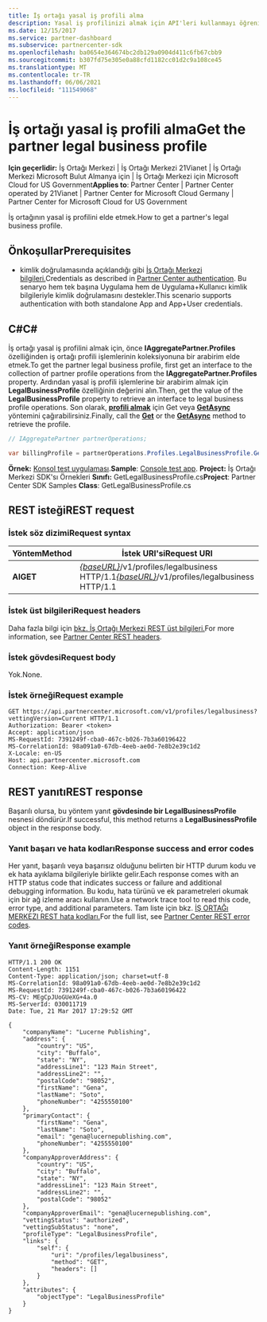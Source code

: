 ```yaml
---
title: İş ortağı yasal iş profili alma
description: Yasal iş profilinizi almak için API'leri kullanmayı öğrenin.
ms.date: 12/15/2017
ms.service: partner-dashboard
ms.subservice: partnercenter-sdk
ms.openlocfilehash: ba0654e364674bc2db129a0904d411c6fb67cbb9
ms.sourcegitcommit: b307fd75e305e0a88cfd1182cc01d2c9a108ce45
ms.translationtype: MT
ms.contentlocale: tr-TR
ms.lasthandoff: 06/06/2021
ms.locfileid: "111549068"
---
```

# <a name="get-the-partner-legal-business-profile"></a><span data-ttu-id="d8de3-103">İş ortağı yasal iş profili alma</span><span class="sxs-lookup"><span data-stu-id="d8de3-103">Get the partner legal business profile</span></span>

<span data-ttu-id="d8de3-104">**Için geçerlidir:** İş Ortağı Merkezi | İş Ortağı Merkezi 21Vianet | İş Ortağı Merkezi Microsoft Bulut Almanya için | İş Ortağı Merkezi için Microsoft Cloud for US Government</span><span class="sxs-lookup"><span data-stu-id="d8de3-104">**Applies to**: Partner Center | Partner Center operated by 21Vianet | Partner Center for Microsoft Cloud Germany | Partner Center for Microsoft Cloud for US Government</span></span>

<span data-ttu-id="d8de3-105">İş ortağının yasal iş profilini elde etmek.</span><span class="sxs-lookup"><span data-stu-id="d8de3-105">How to get a partner's legal business profile.</span></span>

## <a name="prerequisites"></a><span data-ttu-id="d8de3-106">Önkoşullar</span><span class="sxs-lookup"><span data-stu-id="d8de3-106">Prerequisites</span></span>

- <span data-ttu-id="d8de3-107">kimlik doğrulamasında açıklandığı gibi [İş Ortağı Merkezi bilgileri.](partner-center-authentication.md)</span><span class="sxs-lookup"><span data-stu-id="d8de3-107">Credentials as described in [Partner Center authentication](partner-center-authentication.md).</span></span> <span data-ttu-id="d8de3-108">Bu senaryo hem tek başına Uygulama hem de Uygulama+Kullanıcı kimlik bilgileriyle kimlik doğrulamasını destekler.</span><span class="sxs-lookup"><span data-stu-id="d8de3-108">This scenario supports authentication with both standalone App and App+User credentials.</span></span>

## <a name="c"></a><span data-ttu-id="d8de3-109">C\#</span><span class="sxs-lookup"><span data-stu-id="d8de3-109">C\#</span></span>

<span data-ttu-id="d8de3-110">İş ortağı yasal iş profilini almak için, önce **IAggregatePartner.Profiles** özelliğinden iş ortağı profili işlemlerinin koleksiyonuna bir arabirim elde etmek.</span><span class="sxs-lookup"><span data-stu-id="d8de3-110">To get the partner legal business profile, first get an interface to the collection of partner profile operations from the **IAggregatePartner.Profiles** property.</span></span> <span data-ttu-id="d8de3-111">Ardından yasal iş profili işlemlerine bir arabirim almak için **LegalBusinessProfile** özelliğinin değerini alın.</span><span class="sxs-lookup"><span data-stu-id="d8de3-111">Then, get the value of the **LegalBusinessProfile** property to retrieve an interface to legal business profile operations.</span></span> <span data-ttu-id="d8de3-112">Son olarak, [**profili almak**](/dotnet/api/microsoft.store.partnercenter.profiles.ilegalbusinessprofile.get) için Get veya [**GetAsync**](/dotnet/api/microsoft.store.partnercenter.profiles.ilegalbusinessprofile.getasync) yöntemini çağırabilirsiniz.</span><span class="sxs-lookup"><span data-stu-id="d8de3-112">Finally, call the [**Get**](/dotnet/api/microsoft.store.partnercenter.profiles.ilegalbusinessprofile.get) or the [**GetAsync**](/dotnet/api/microsoft.store.partnercenter.profiles.ilegalbusinessprofile.getasync) method to retrieve the profile.</span></span>

``` csharp
// IAggregatePartner partnerOperations;

var billingProfile = partnerOperations.Profiles.LegalBusinessProfile.Get();
```

<span data-ttu-id="d8de3-113">**Örnek:** [Konsol test uygulaması](console-test-app.md).</span><span class="sxs-lookup"><span data-stu-id="d8de3-113">**Sample**: [Console test app](console-test-app.md).</span></span> <span data-ttu-id="d8de3-114">**Project:** İş Ortağı Merkezi SDK'sı Örnekleri **Sınıfı:** GetLegalBusinessProfile.cs</span><span class="sxs-lookup"><span data-stu-id="d8de3-114">**Project**: Partner Center SDK Samples **Class**: GetLegalBusinessProfile.cs</span></span>

## <a name="rest-request"></a><span data-ttu-id="d8de3-115">REST isteği</span><span class="sxs-lookup"><span data-stu-id="d8de3-115">REST request</span></span>

### <a name="request-syntax"></a><span data-ttu-id="d8de3-116">İstek söz dizimi</span><span class="sxs-lookup"><span data-stu-id="d8de3-116">Request syntax</span></span>

| <span data-ttu-id="d8de3-117">Yöntem</span><span class="sxs-lookup"><span data-stu-id="d8de3-117">Method</span></span>  | <span data-ttu-id="d8de3-118">İstek URI'si</span><span class="sxs-lookup"><span data-stu-id="d8de3-118">Request URI</span></span>                                                                    |
|---------|--------------------------------------------------------------------------------|
| <span data-ttu-id="d8de3-119">**Al**</span><span class="sxs-lookup"><span data-stu-id="d8de3-119">**GET**</span></span> | <span data-ttu-id="d8de3-120">[*{baseURL}*](partner-center-rest-urls.md)/v1/profiles/legalbusiness HTTP/1.1</span><span class="sxs-lookup"><span data-stu-id="d8de3-120">[*{baseURL}*](partner-center-rest-urls.md)/v1/profiles/legalbusiness HTTP/1.1</span></span> |

### <a name="request-headers"></a><span data-ttu-id="d8de3-121">İstek üst bilgileri</span><span class="sxs-lookup"><span data-stu-id="d8de3-121">Request headers</span></span>

<span data-ttu-id="d8de3-122">Daha fazla bilgi için [bkz. İş Ortağı Merkezi REST üst bilgileri.](headers.md)</span><span class="sxs-lookup"><span data-stu-id="d8de3-122">For more information, see [Partner Center REST headers](headers.md).</span></span>

### <a name="request-body"></a><span data-ttu-id="d8de3-123">İstek gövdesi</span><span class="sxs-lookup"><span data-stu-id="d8de3-123">Request body</span></span>

<span data-ttu-id="d8de3-124">Yok.</span><span class="sxs-lookup"><span data-stu-id="d8de3-124">None.</span></span>

### <a name="request-example"></a><span data-ttu-id="d8de3-125">İstek örneği</span><span class="sxs-lookup"><span data-stu-id="d8de3-125">Request example</span></span>

```http
GET https://api.partnercenter.microsoft.com/v1/profiles/legalbusiness?vettingVersion=Current HTTP/1.1
Authorization: Bearer <token>
Accept: application/json
MS-RequestId: 7391249f-cba0-467c-b026-7b3a60196422
MS-CorrelationId: 98a091a0-67db-4eeb-ae0d-7e8b2e39c1d2
X-Locale: en-US
Host: api.partnercenter.microsoft.com
Connection: Keep-Alive
```

## <a name="rest-response"></a><span data-ttu-id="d8de3-126">REST yanıtı</span><span class="sxs-lookup"><span data-stu-id="d8de3-126">REST response</span></span>

<span data-ttu-id="d8de3-127">Başarılı olursa, bu yöntem yanıt **gövdesinde bir LegalBusinessProfile** nesnesi döndürür.</span><span class="sxs-lookup"><span data-stu-id="d8de3-127">If successful, this method returns a **LegalBusinessProfile** object in the response body.</span></span>

### <a name="response-success-and-error-codes"></a><span data-ttu-id="d8de3-128">Yanıt başarı ve hata kodları</span><span class="sxs-lookup"><span data-stu-id="d8de3-128">Response success and error codes</span></span>

<span data-ttu-id="d8de3-129">Her yanıt, başarılı veya başarısız olduğunu belirten bir HTTP durum kodu ve ek hata ayıklama bilgileriyle birlikte gelir.</span><span class="sxs-lookup"><span data-stu-id="d8de3-129">Each response comes with an HTTP status code that indicates success or failure and additional debugging information.</span></span> <span data-ttu-id="d8de3-130">Bu kodu, hata türünü ve ek parametreleri okumak için bir ağ izleme aracı kullanın.</span><span class="sxs-lookup"><span data-stu-id="d8de3-130">Use a network trace tool to read this code, error type, and additional parameters.</span></span> <span data-ttu-id="d8de3-131">Tam liste için bkz. [İŞ ORTAĞı MERKEZI REST hata kodları.](error-codes.md)</span><span class="sxs-lookup"><span data-stu-id="d8de3-131">For the full list, see [Partner Center REST error codes](error-codes.md).</span></span>

### <a name="response-example"></a><span data-ttu-id="d8de3-132">Yanıt örneği</span><span class="sxs-lookup"><span data-stu-id="d8de3-132">Response example</span></span>

```http
HTTP/1.1 200 OK
Content-Length: 1151
Content-Type: application/json; charset=utf-8
MS-CorrelationId: 98a091a0-67db-4eeb-ae0d-7e8b2e39c1d2
MS-RequestId: 7391249f-cba0-467c-b026-7b3a60196422
MS-CV: MEgCpJUoGUeXG+4a.0
MS-ServerId: 030011719
Date: Tue, 21 Mar 2017 17:29:52 GMT

{
    "companyName": "Lucerne Publishing",
    "address": {
        "country": "US",
        "city": "Buffalo",
        "state": "NY",
        "addressLine1": "123 Main Street",
        "addressLine2": "",
        "postalCode": "98052",
        "firstName": "Gena",
        "lastName": "Soto",
        "phoneNumber": "4255550100"
    },
    "primaryContact": {
        "firstName": "Gena",
        "lastName": "Soto",
        "email": "gena@lucernepublishing.com",
        "phoneNumber": "4255550100"
    },
    "companyApproverAddress": {
        "country": "US",
        "city": "Buffalo",
        "state": "NY",
        "addressLine1": "123 Main Street",
        "addressLine2": "",
        "postalCode": "98052"
    },
    "companyApproverEmail": "gena@lucernepublishing.com",
    "vettingStatus": "authorized",
    "vettingSubStatus": "none",
    "profileType": "LegalBusinessProfile",
    "links": {
        "self": {
            "uri": "/profiles/legalbusiness",
            "method": "GET",
            "headers": []
        }
    },
    "attributes": {
        "objectType": "LegalBusinessProfile"
    }
}
```
